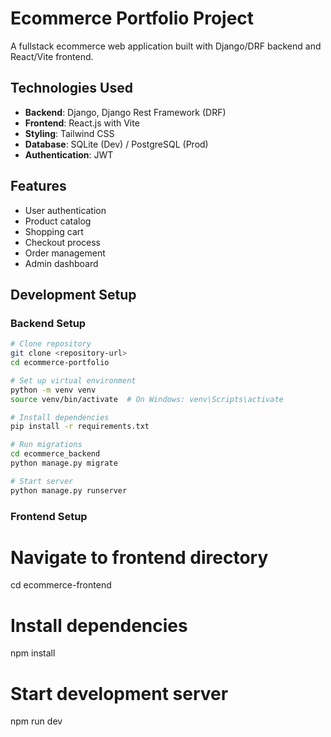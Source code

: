# Ecommerce Portfolio Project

A fullstack ecommerce web application built with Django/DRF backend and React/Vite frontend.

## Technologies Used

- **Backend**: Django, Django Rest Framework (DRF)
- **Frontend**: React.js with Vite
- **Styling**: Tailwind CSS
- **Database**: SQLite (Dev) / PostgreSQL (Prod)
- **Authentication**: JWT

## Features

- User authentication
- Product catalog
- Shopping cart
- Checkout process
- Order management
- Admin dashboard

## Development Setup

### Backend Setup
```bash
# Clone repository
git clone <repository-url>
cd ecommerce-portfolio

# Set up virtual environment
python -m venv venv
source venv/bin/activate  # On Windows: venv\Scripts\activate

# Install dependencies
pip install -r requirements.txt

# Run migrations
cd ecommerce_backend
python manage.py migrate

# Start server
python manage.py runserver
```

### Frontend Setup

# Navigate to frontend directory
cd ecommerce-frontend

# Install dependencies
npm install

# Start development server
npm run dev